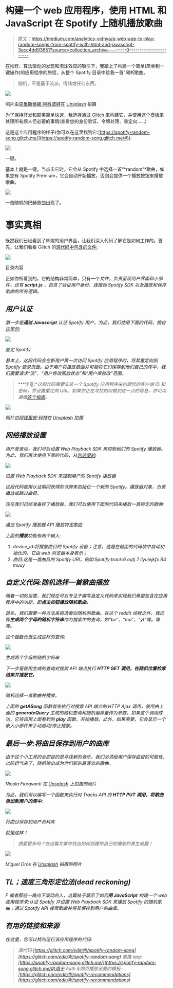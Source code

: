 # 构建一个 web 应用程序，使用 HTML 和 JavaScript 在 Spotify 上随机播放歌曲

> 原文：<https://medium.com/analytics-vidhya/a-web-app-to-play-random-songs-from-spotify-with-html-and-javascript-3ecc4dd93651?source=collection_archive---------0----------------------->

在推荐、算法驱动的发现和泡沫效应的吸引下，我踏上了构建一个简单(简单到一键操作)的应用程序的旅程，从整个 Spotify 目录中给我一首“*随机*歌曲。

> 随机，不是基于流派，情绪或任何东西。

![](img/529bfa400b1ee0973efa40b07c2c86bc.png)

照片由[克里斯蒂娜·阿科波娃](https://unsplash.com/@akopovaks?utm_source=unsplash&utm_medium=referral&utm_content=creditCopyText)在 [Unsplash](https://unsplash.com/s/photos/vinyl-player?utm_source=unsplash&utm_medium=referral&utm_content=creditCopyText) 拍摄

为了保持开发和部署简单快速，我选择通过 [Glitch](http://glitch.com) 来构建它，并使用[这个模板](https://glitch.com/edit/#!/spotify-recommendations)来处理所有烦人但必要的事情(查看您的身份验证、令牌处理、重定向……)

这是这个应用程序的样子(你可以在这里找到它:[https://spotify-random-song.glitch.me/](https://spotify-random-song.glitch.me/#)):

![](img/b77d1f033161041ad7e045427a404638.png)

一键。

基本上就是一键。当点击它时，它会从 Spotify 中选择一首“*random”*歌曲，如果您有 Spotify Premium，它会自动开始播放，否则会提供一个播放按钮来播放歌曲。

![](img/c61b9612d59b0721df319edf8d6e5310.png)

一首随机的巴赫歌曲出现了。

# 事实真相

既然我们已经看到了辉煌的用户界面，让我们深入代码了解它是如何工作的。首先，让我们看看 Glitch 的[源代码中包含的文件:](https://glitch.com/edit/#!/spotify-random-song)

![](img/dfacffa582c095296451e3d1fabb94bc.png)

目录内容

正如你所看到的，它的结构非常简单，只有一个*文件，负责呈现用户界面和小部件，还有 ***script.js*** ，包含了验证用户身份、连接到 Spotify SDK 以及播放和保存歌曲的所有逻辑。*

## *用户认证*

*第一步是**通过 Javascript** 认证 Spotify 用户。为此，我们使用下面的代码，摘自[这里的](https://glitch.com/edit/#!/spotify-recommendations):*

*![](img/a308fb5c229c27b7a470f25ab232566c.png)*

*鉴定 Spotify*

*基本上，这段代码会在新用户第一次访问 Spotify 应用程序时，将其重定向到 Spotify 登录页面。由于用户将播放歌曲并可能将它们保存到他们自己的库中，我们需要请求“流”、“用户修改回放状态”和“用户库修改”范围。*

> ***注意:**这段代码需要安装一个 Spotify 应用程序来创建您的客户端 ID 和密码，并设置重定向 URI。如果你正在寻找如何做到这一点的信息，你可以遵循[这个指南](https://developer.spotify.com/documentation/web-api/quick-start/)。*

*![](img/2afe90a7afd2052a1171b5b394981d42.png)*

*照片由[阿德里安·科特](https://unsplash.com/@adkorte?utm_source=unsplash&utm_medium=referral&utm_content=creditCopyText)在 [Unsplash](https://unsplash.com/s/photos/music?utm_source=unsplash&utm_medium=referral&utm_content=creditCopyText) 拍摄*

## *网络播放设置*

*用户登录后，我们可以设置 Web Playback SDK 来控制他们的 Spotify 播放器。为此，我们再次使用下面的代码，从[到这里的](https://glitch.com/edit/#!/spotify-recommendation):*

*![](img/b2566cf866d41d87abcef501bd617816.png)*

*设置 Web Playback SDK 来控制用户的 Spotify 播放器*

*这段代码使用认证期间获得的令牌来初始化一个新的 Spotify。播放器对象，负责播放或跳过曲目。*

*现在我们已经准备好了播放器，我们可以使用下面的代码来播放一首特定的歌曲:*

*![](img/639a83fbacad8f045dfdc1a03bb2f772.png)*

*通过 Spotify 播放器 API 播放特定歌曲*

*上面的**播放**功能有两个输入:*

1.  *device_id:将播放曲目的 Spotify 设备；注意，这是在前面的代码块中自动初始化的，它由 web 浏览器本身表示；*
2.  *曲目:这是一首曲目的 Spotify URI，例如:*Spotify:track:6 oqtj 7 llyuiejkfx R4 muuy**

## *自定义代码:随机选择一首歌曲播放*

*随着一切的设置，我们现在可以专注于编写自定义代码来实现我们希望包含在应用程序中的功能，即**点击按钮播放随机歌曲。***

*首先，我们需要一种方法来挑选看似随机的歌曲。在这个 reddit 线程之外，我选择**生成两个字母的随机字符串**作为搜索中的查询，如“be”、“ma”、“yt”等。等等。*

*这个函数负责生成这样的查询:*

*![](img/b6f1e91ee7d326094164adc52ed6865c.png)*

*生成两个字母的随机字符串*

*下一步是使用生成的查询对搜索 API 端点执行 **HTTP GET 调用，在随机位置检索结果并播放它。***

*![](img/804eadb325ab2e0996ca2c5d49c16d3b.png)*

*随机选择一首歌曲并播放。*

*上面的 **getASong** 函数首先执行对搜索 API 端点的 HTTP Ajax 调用，使用由上面的 **generateQuery** 生成的随机查询和随机偏移量作为参数。如果这个调用成功，它将调用上面看到的 **play** 函数，开始播放。此外，如果需要，它会显示一个嵌入小部件来手动启动/停止播放。*

## *最后一步:将曲目保存到用户的曲库*

*由于这个小工具的全部目的是寻找新的音乐，我们必须给用户保存曲目的可能性，以防运气来了，随机输出成为他们新的最喜欢的歌曲。*

*![](img/076a3d6527811b4d246108b4fbbdec69.png)*

*Nicola Fioravanti 在 [Unsplash](https://unsplash.com/s/photos/heart?utm_source=unsplash&utm_medium=referral&utm_content=creditCopyText) 上拍摄的照片*

*为此，我们可以编写一个函数来执行对 Tracks API 的 **HTTP PUT 调用，将歌曲添加到用户的库中:***

*![](img/f67afa3cf88419270f7fde0625872544.png)*

*将曲目保存到用户资料库*

*就是这样！*

> *想要更多吗？在这篇文章中找出如何创建你自己的播放列表生成器！*

*![](img/df7a63bbe15428f107067ab007c43862.png)*

*Miguel Orós 在 [Unsplash](https://unsplash.com/s/photos/more?utm_source=unsplash&utm_medium=referral&utm_content=creditCopyText) 拍摄的照片*

## *TL；速度三角形定位法(dead reckoning)*

*F 或者那些一路向下滚动的人，这篇帖子展示了如何**用 JavaScript** 构建一个 web 应用程序来:认证 Spotify 并设置 Web Playback SDK 来播放 Spotify 的随机歌曲；通过 Spotify API 搜索歌曲并将其保存到用户的曲库。*

## *有用的链接和来源*

*在这里，您可以找到运行该应用程序的代码:*

> *源代码:[https://glitch.com/edit/#!/spotify-random-song](https://glitch.com/edit/#!/spotify-random-song)
> 直播 app:[https://spotify-random-song.glitch.me/](https://spotify-random-song.glitch.me/#)用于 Auth &网页播放设置的模板:[https://glitch.com/edit/#!/spotify-recommendations](https://glitch.com/edit/#!/spotify-recommendations)*